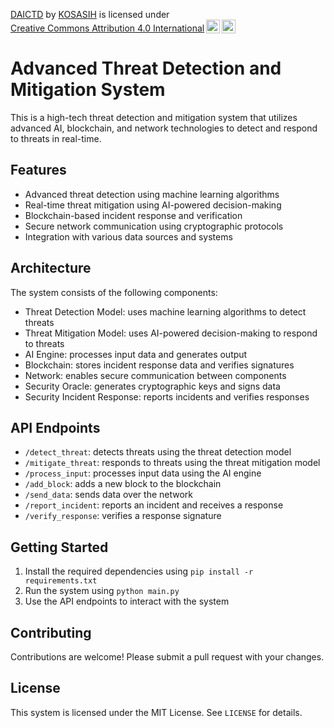 <p xmlns:cc="http://creativecommons.org/ns#" xmlns:dct="http://purl.org/dc/terms/"><a property="dct:title" rel="cc:attributionURL" href="https://github.com/KOSASIH/pi-nexus-autonomous-banking-network/tree/main/blockchain_integration/pi_network/daictd">DAICTD</a> by <a rel="cc:attributionURL dct:creator" property="cc:attributionName" href="https://www.linkedin.com/in/kosasih-81b46b5a">KOSASIH</a> is licensed under <a href="https://creativecommons.org/licenses/by/4.0/?ref=chooser-v1" target="_blank" rel="license noopener noreferrer" style="display:inline-block;">Creative Commons Attribution 4.0 International<img style="height:22px!important;margin-left:3px;vertical-align:text-bottom;" src="https://mirrors.creativecommons.org/presskit/icons/cc.svg?ref=chooser-v1" alt=""><img style="height:22px!important;margin-left:3px;vertical-align:text-bottom;" src="https://mirrors.creativecommons.org/presskit/icons/by.svg?ref=chooser-v1" alt=""></a></p>

# Advanced Threat Detection and Mitigation System

This is a high-tech threat detection and mitigation system that utilizes advanced AI, blockchain, and network technologies to detect and respond to threats in real-time.

## Features

* Advanced threat detection using machine learning algorithms
* Real-time threat mitigation using AI-powered decision-making
* Blockchain-based incident response and verification
* Secure network communication using cryptographic protocols
* Integration with various data sources and systems

## Architecture

The system consists of the following components:

* Threat Detection Model: uses machine learning algorithms to detect threats
* Threat Mitigation Model: uses AI-powered decision-making to respond to threats
* AI Engine: processes input data and generates output
* Blockchain: stores incident response data and verifies signatures
* Network: enables secure communication between components
* Security Oracle: generates cryptographic keys and signs data
* Security Incident Response: reports incidents and verifies responses

## API Endpoints

* `/detect_threat`: detects threats using the threat detection model
* `/mitigate_threat`: responds to threats using the threat mitigation model
* `/process_input`: processes input data using the AI engine
* `/add_block`: adds a new block to the blockchain
* `/send_data`: sends data over the network
* `/report_incident`: reports an incident and receives a response
* `/verify_response`: verifies a response signature

## Getting Started

1. Install the required dependencies using `pip install -r requirements.txt`
2. Run the system using `python main.py`
3. Use the API endpoints to interact with the system

## Contributing

Contributions are welcome! Please submit a pull request with your changes.

## License

This system is licensed under the MIT License. See `LICENSE` for details.
